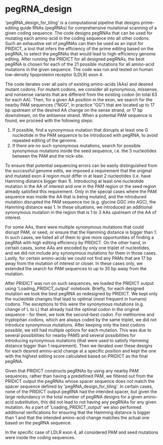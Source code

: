 # pegRNA_design

'pegRNA_design_for_tiling' is a computational pipeline that designs prime-editing guide RNAs (pegRNAs) for comprehensive mutational scanning of a given coding sequence. The code designs pegRNAs that can be used for mutating each amino-acid in the coding sequence into all other codons. Such an exhaustive set of pegRNAs can then be used as an input for PRIDICT, a tool that infers the efficiency of the prime editing based on the pegRNA, to select the pegRNAs that would lead to high-efficiency genome editing. After running the PRIDICT for all designed pegRNAs, the best pegRNA is chosen for each of the 21 possible mutations for all amino-acid mutations in the given sequence. The code was run and tested on human low-density lipoproteinn receptor (LDLR) exon 4.

The code iterates over all pairs of existing amino-acids (AAs) and desired mutant codons. For mutant codons, we consider all synonymous, missense, and nonsense variants that are different from the existing codon (in total 63 for each AA). Then, for a given AA position in the exon, we search for the nearby PAM sequences (“NGG”, in practice “GG”) that are located up to 17 bp upstream of the desired AA change on the sense strand, or 17 bp downstream, on the antisense strand. When a potential PAM sequence is found, we proceed with the following steps:
1.	If possible, find a synonymous mutation that disrupts at least one G nucleotide in the PAM sequence to be introduced with pegRNA, to avoid repeated editing of the genome. 
2.	If there are no such synonymous mutations, search for possible synonymous mutations inside the seed sequence, i.e. the 3 nucleotides between the PAM and the nick-site. 

To ensure that potential sequencing errors can be easily distinguished from the successful genome edits, we imposed a requirement that the original and mutated exon 4 region must differ in at least 2 nucleotides (i.e. have Hamming distance bigger than 1). Introducing at least one nucleotide mutation in the AA of interest and one in the PAM region or the seed region already satisfied this requirement. Only in the special cases where the PAM sequence was inside the AA that is being mutated, and the introduced mutation disrupted the PAM sequence too (e.g. glycine GGC into AGC), the Hamming distance was 1. In these situations, we introduced an additional synonymous mutation in the region that is 1 to 3 AAs upstream of the AA of interest. 

For some AAs, there were multiple synonymous mutations that could disrupt PAM, or seed, or ensure that the Hamming distance is bigger than 1. In such cases, we listed all of them to give more opportunities of finding a pegRNA with high editing efficiency by PRIDICT. On the other hand, in certain cases, some AAs are encoded by only one triplet of nucleotides, and we did not include any synonymous mutations for them in those cases. Lastly, for certain amino-acids we could not find any PAMs that are 17 bp away from the mutation of interest or closer. In these cases only, we extended the search for PAM sequences to up to 35 bp away from the mutation.

After PRIDICT was run on such sequences, we loaded the PRIDICT output using 'Loading_PRIDICT_output' notebook. Briefly, for each designed mutation we took the best pegRNA as redesigned by PRIDICT. We kept only the nucleotide changes that lead to optimal (most frequent in humans) codons. The exceptions to this were the synonymous mutations (e.g. change of L to L) that already had the optimal codon in the original sequence - for them, we took the second-best codon. For methionine and tryptophan codons, which are always coded by the same triplet, we did not introduce synonymous mutations. After keeping only the best codons possible, we still had multiple options for each mutation. This was due to several possibilities for nearby PAMS and several possibilities for introducing synonymous mutations (that were used to satisfy Hamming distance bigger than 1 requirement). Then we iterated over these designs for each desired amino-acid change at a specific position and kept the one with the highest editing score calculated based on PRIDICT as the final pegRNA. 

Given that PRIDICT constructs pegRNAs by using any nearby PAM sequences, rather than having a predefined PAM, we filtered out from the PRIDICT output the pegRNAs whose spacer sequence does not match the spacer sequence defined by 'pegRNA_design_for_tiling'. In certain cases, none of the PRIDICT output pegRNA had the intended spacer, but given the large redundancy in the total number of pegRNA designs for a given amino-acid substitution, this did not lead to not having any pegRNAs for any given mutation. As a part of 'Loading_PRIDICT_output' we also performed additional verifications for ensuring that the Hamming distance is bigger than 1 and that the intended amino-acid change matches the actual one based on the pegRNA sequence.

In the specific case of LDLR exon 4, all considered PAM and seed mutations were inside the coding sequences. 
